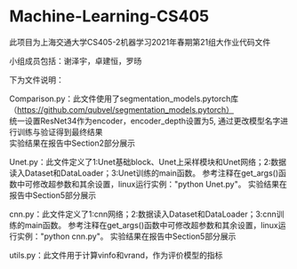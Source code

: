 # Machine-Learning-CS405
此项目为上海交通大学CS405-2机器学习2021年春期第21组大作业代码文件  

小组成员包括：谢泽宇，卓建恒，罗旸  

下为文件说明：  

Comparison.py：此文件使用了segmentation_models.pytorch库（https://github.com/qubvel/segmentation_models.pytorch）  
统一设置ResNet34作为encoder，encoder_depth设置为5,  通过更改模型名字进行训练与验证得到最终结果  
实验结果在报告中Section2部分展示  


Unet.py：此文件定义了1:Unet基础block、Unet上采样模块和Unet网络；2:数据读入Dataset和DataLoader；3:Unet训练的main函数。
参考注释在get_args()函数中可修改超参数和其余设置，linux运行实例："python Unet.py"。
实验结果在报告中Section5部分展示  

cnn.py：此文件定义了1:cnn网络；2:数据读入Dataset和DataLoader；3:cnn训练的main函数。
参考注释在get_args()函数中可修改超参数和其余设置，linux运行实例："python cnn.py"。
实验结果在报告中Section5部分展示  


utils.py：此文件用于计算vinfo和vrand，作为评价模型的指标
